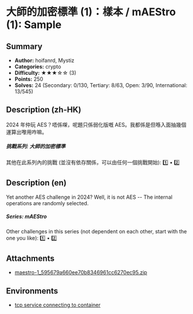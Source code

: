 大師的加密標準 (1)：樣本 / mAEStro (1): Sample
===

## Summary

* **Author:** hoifanrd, Mystiz
* **Categories:** crypto
* **Difficulty:** ★★★☆☆ (3)
* **Points:** 250
* **Solves:** 24 (Secondary: 0/130, Tertiary: 8/63, Open: 3/90, International: 13/545)

## Description (zh-HK)

2024 年仲玩 AES？唔係㗎，呢題只係弱化版嘅 AES。我都係是但喺入面抽幾個運算出嚟用咋嘛。

##### 挑戰系列: 大師的加密標準

其他在此系列內的挑戰 (並沒有依存關係，可以由任何一個挑戰開始): [1️⃣](/challenges/404992759) • [2️⃣](/challenges/474211665)

## Description (en)

Yet another AES challenge in 2024? Well, it is not AES -- The internal operations are randomly selected.

##### Series: mAEStro

Other challenges in this series (not dependent on each other, start with the one you like): [1️⃣](/challenges/404992759) • [2️⃣](/challenges/474211665)

## Attachments

- [maestro-1_595679a660ee70b8346961cc6270ec95.zip](https://github.com/blackb6a/hkcert-ctf-2024-challenges/releases/download/v1.0.0/maestro-1_595679a660ee70b8346961cc6270ec95.zip)


## Environments

- [tcp service connecting to container](env)


